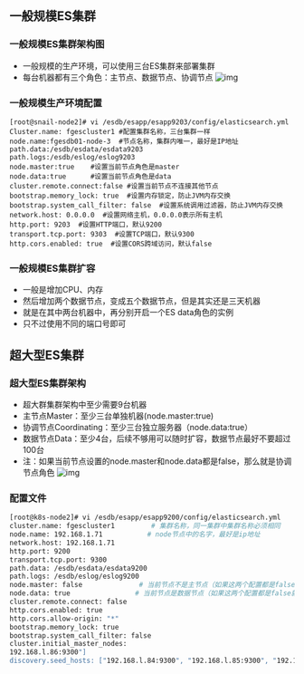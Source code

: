 ## 一般规模ES集群
### 一般规模ES集群架构图
- 一般规模的生产环境，可以使用三台ES集群来部署集群
- 每台机器都有三个角色：主节点、数据节点、协调节点
![img](http://v5blog.cn/assets/img/image-20210427215750856.eb4e8a06.png)
### 一般规模生产环境配置
~~~
[root@snail-node2]# vi /esdb/esapp/esapp9203/config/elasticsearch.yml
Cluster.name: fgescluster1 #配置集群名称，三台集群一样
node.name:fgesdb01-node-3  #节点名称，集群内唯一，最好是IP地址
path.data:/esdb/esdata/esdata9203
path.logs:/esdb/eslog/eslog9203
node.master:true    #设置当前节点角色是master
node.data:true      #设置当前节点角色是data
cluster.remote.connect:false #设置当前节点不连接其他节点
bootstrap.memory_lock: true  #设置内存锁定，防止JVM内存交换
bootstrap.system_call_filter: false  #设置系统调用过滤器，防止JVM内存交换
network.host: 0.0.0.0  #设置网络主机，0.0.0.0表示所有主机
http.port: 9203  #设置HTTP端口，默认9200
transport.tcp.port: 9303  #设置TCP端口，默认9300
http.cors.enabled: true  #设置CORS跨域访问，默认false
~~~

### 一般规模ES集群扩容
- 一般是增加CPU、内存
- 然后增加两个数据节点，变成五个数据节点，但是其实还是三天机器
- 就是在其中两台机器中，再分别开启一个ES data角色的实例
- 只不过使用不同的端口号即可

## 超大型ES集群
### 超大型ES集群架构
- 超大群集群架构中至少需要9台机器
- 主节点Master：至少三台单独机器(node.master:true)
- 协调节点Coordinating：至少三台独立服务器（node.data:true）
- 数据节点Data：至少4台，后续不够用可以随时扩容，数据节点最好不要超过100台
- 注：如果当前节点设置的node.master和node.data都是false，那么就是协调节点角色
![img](http://v5blog.cn/assets/img/image-20210427141215737.28818d5f.png)
### 配置文件
~~~ sh
[root@k8s-node2]# vi /esdb/esapp/esapp9200/config/elasticsearch.yml
cluster.name: fgescluster1         # 集群名称，同一集群中集群名称必须相同
node.name: 192.168.1.71           # node节点中的名字，最好是ip地址
network.host: 192.168.1.71
http.port: 9200
transport.tcp.port: 9300
path.data: /esdb/esdata/esdata9200
path.logs: /esdb/eslog/eslog9200
node.master: false              # 当前节点不是主节点（如果这两个配置都是false就是协调节点）
node.data: true                # 当前节点是数据节点（如果这两个配置都是false就是协调节点）
cluster.remote.connect: false
http.cors.enabled: true
http.cors.allow-origin: "*"
bootstrap.memory_lock: true
bootstrap.system_call_filter: false
cluster.initial_master_nodes:
192.168.l.86:9300"]
discovery.seed_hosts: ["192.168.l.84:9300", "192.168.l.85:9300", "192.168.l.86:9300"]
~~~
